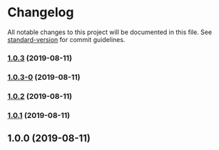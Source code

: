 # Changelog

All notable changes to this project will be documented in this file. See [standard-version](https://github.com/conventional-changelog/standard-version) for commit guidelines.

### [1.0.3](https://github.com/wall-wxk/npm-package-cli/compare/v1.0.3-0...v1.0.3) (2019-08-11)

### [1.0.3-0](https://github.com/wall-wxk/npm-package-cli/compare/v1.0.2...v1.0.3-0) (2019-08-11)

### [1.0.2](https://github.com/wall-wxk/npm-package-cli/compare/v1.0.1...v1.0.2) (2019-08-11)

### [1.0.1](https://github.com/wall-wxk/npm-package-cli/compare/v1.0.0...v1.0.1) (2019-08-11)

## 1.0.0 (2019-08-11)
